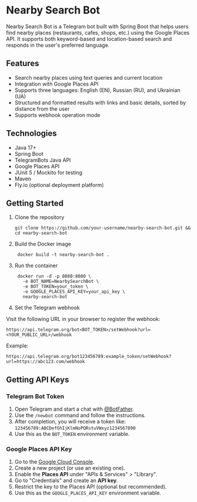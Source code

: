 # Nearby Search Bot

Nearby Search Bot is a Telegram bot built with Spring Boot that helps users find nearby places (restaurants, cafes, shops, etc.) using the Google Places API. It supports both keyword-based and location-based search and responds in the user's preferred language.

## Features

- Search nearby places using text queries and current location
- Integration with Google Places API
- Supports three languages: English (EN), Russian (RU), and Ukrainian (UA)
- Structured and formatted results with links and basic details, sorted by distance from the user
- Supports webhook operation mode

## Technologies

- Java 17+
- Spring Boot
- TelegramBots Java API
- Google Places API
- JUnit 5 / Mockito for testing
- Maven
- Fly.io (optional deployment platform)

## Getting Started

1. Clone the repository

       git clone https://github.com/your-username/nearby-search-bot.git && cd nearby-search-bot

2. Build the Docker image

        docker build -t nearby-search-bot .

3. Run the container

        docker run -d -p 8080:8080 \
          -e BOT_NAME=NearbySearchBot \
          -e BOT_TOKEN=your_token \
          -e GOOGLE_PLACES_API_KEY=your_api_key \
          nearby-search-bot

4. Set the Telegram webhook

Visit the following URL in your browser to register the webhook:

    https://api.telegram.org/bot<BOT_TOKEN>/setWebhook?url=<YOUR_PUBLIC_URL>/webhook

Example:

    https://api.telegram.org/bot123456789:example_token/setWebhook?url=https://abc123.com/webhook

## Getting API Keys

### Telegram Bot Token

1. Open Telegram and start a chat with [@BotFather](https://t.me/BotFather).
2. Use the `/newbot` command and follow the instructions.
3. After completion, you will receive a token like: `123456789:ABCDefGhIjKlmNoPQRstuVWxyz1234567890`
4. Use this as the `BOT_TOKEN` environment variable.

### Google Places API Key

1. Go to the [Google Cloud Console](https://console.cloud.google.com/).
2. Create a new project (or use an existing one).
3. Enable the **Places API** under "APIs & Services" > "Library".
4. Go to "Credentials" and create an **API key**.
5. Restrict the key to the Places API (optional but recommended).
6. Use this as the `GOOGLE_PLACES_API_KEY` environment variable.
